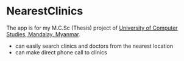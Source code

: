 # NearestClinics
 
 The app is for my M.C.Sc (Thesis) project of [University of Computer Studies, Mandalay, Myanmar](http://www.ucsm.edu.mm/).
 
- can easily search clinics and doctors from the nearest location
- can make direct phone call to clinics



